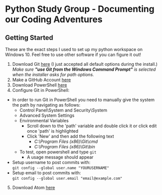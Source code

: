 # Python Study Group - Documenting our Coding Adventures
## Getting Started
These are the exact steps I used to set up my python workspace on Windows 10. Feel free to use other software if you can figure it out! 
1. Download Git [here](https://git-scm.com/downloads) (I just accepted all default options during the install.)  
_Make sure **"use Git from the Windows Command Prompt"** is selected when the installer asks for path options._
2. Make a GitHub Account [here](https://github.com/)  
3. Download PowerShell [here](https://github.com/powershell/powershell#get-powershell)  
4. Configure Git in PowerShell:  
* In order to run Git in PowerShell you need to manually give the system the path by navigating as follows:  
  * Control Panel\System and Security\System
  * Advanced System Settings
  * Environmental Variables
    * Scroll down to the 'path' variable and double click it or click edit once 'path' is highlighted
    * Click 'New' and then add the following text 
      * _C:\Program Files (x86)\Git\cmd_  
      * _C:\Program Files (x86)\Git\bin_
  * To test, open powershell and type `git`
    * A usage message should appear
* Setup username to post commits with:  
 `git config --global user.name "YOURUSERNAME"`
* Setup email to post commits with:  
`git config --global user.email "email@example.com"`
5. Download Atom [here](https://atom.io/)
